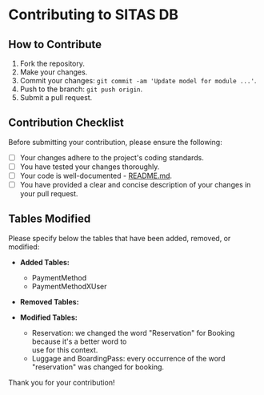 # Contributing to SITAS DB

## How to Contribute

1. Fork the repository.
2. Make your changes.
3. Commit your changes: `git commit -am 'Update model for module ...'`.
4. Push to the branch: `git push origin`.
5. Submit a pull request.

## Contribution Checklist

Before submitting your contribution, please ensure the following:

- [ ] Your changes adhere to the project's coding standards.
- [ ] You have tested your changes thoroughly.
- [ ] Your code is well-documented - [README.md](./README.md).
- [ ] You have provided a clear and concise description of your changes in your pull request.

## Tables Modified

Please specify below the tables that have been added, removed, or modified:

- **Added Tables:**

  - PaymentMethod
  - PaymentMethodXUser

- **Removed Tables:**

- **Modified Tables:**
  - Reservation: we changed the word "Reservation" for Booking because it's a better word to  
     use for this context.
  - Luggage and BoardingPass: every occurrence of the word "reservation" was
    changed for booking.

Thank you for your contribution!
